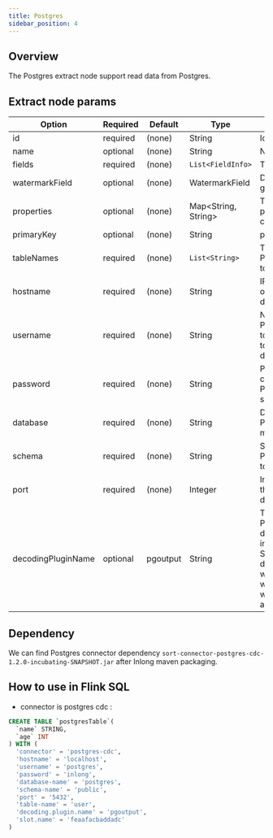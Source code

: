 ```yaml
---
title: Postgres
sidebar_position: 4
---
```

## Overview

The Postgres extract node support read data from Postgres.

## Extract node params

|  Option | Required  |  Default |  Type | Description  |
|---|---|---|---|---|
|id|required|(none)|String|Identifier for node|
|name|optional|(none)|String|Node name|
|fields|required|(none)|`List<FieldInfo>`|Table fields|
|watermarkField|optional|(none)|WatermarkField|Defines the field for generating watermarks|
|properties|optional|(none)|Map<String, String>|This can set other properties for connector params|
|primaryKey|optional|(none)|String|primary key|
|tableNames|required|(none)|`List<String>`|Table name of the PostgreSQL database to monitor|
|hostname|required|(none)|String|IP address or hostname of the PostgreSQL database server|
|username|required|(none)|String|Name of the PostgreSQL database to use when connecting to the PostgreSQL database server|
|password|required|(none)|String|Password to use when connecting to the PostgreSQL database server|
|database|required|(none)|String|Database name of the PostgreSQL server to monitor|
|schema|required|(none)|String|Schema name of the PostgreSQL database to monitor|
|port|required|(none)|Integer|Integer port number of the PostgreSQL database server|
|decodingPluginName|optional|pgoutput|String|The name of the Postgres logical decoding plug-in installed on the server. Supported values are decoderbufs, wal2json, wal2json_rds, wal2json_streaming, wal2json_rds_streaming and pgoutput.|

## Dependency

We can find Postgres connector dependency `sort-connector-postgres-cdc-1.2.0-incubating-SNAPSHOT.jar` after Inlong maven packaging.

## How to use in Flink SQL
* connector is postgres cdc :
```sql
CREATE TABLE `postgresTable`(
  `name` STRING,
  `age` INT
) WITH (
  'connector' = 'postgres-cdc',
  'hostname' = 'localhost',
  'username' = 'postgres',
  'password' = 'inlong',
  'database-name' = 'postgres',
  'schema-name' = 'public',
  'port' = '5432',
  'table-name' = 'user',
  'decoding.plugin.name' = 'pgoutput',
  'slot.name' = 'feaafacbaddadc'
)
```